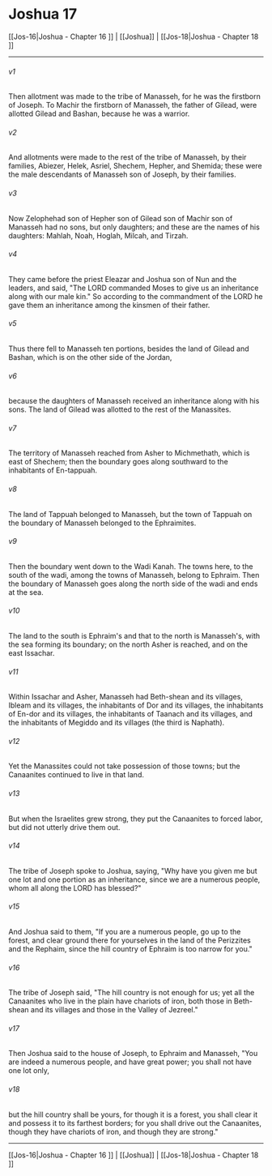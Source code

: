 # Joshua 17

[[Jos-16|Joshua - Chapter 16 ]] | [[Joshua]] | [[Jos-18|Joshua - Chapter 18 ]]
***

###### v1
Then allotment was made to the tribe of Manasseh, for he was the firstborn of Joseph. To Machir the firstborn of Manasseh, the father of Gilead, were allotted Gilead and Bashan, because he was a warrior.
###### v2
And allotments were made to the rest of the tribe of Manasseh, by their families, Abiezer, Helek, Asriel, Shechem, Hepher, and Shemida; these were the male descendants of Manasseh son of Joseph, by their families.
###### v3
Now Zelophehad son of Hepher son of Gilead son of Machir son of Manasseh had no sons, but only daughters; and these are the names of his daughters: Mahlah, Noah, Hoglah, Milcah, and Tirzah.
###### v4
They came before the priest Eleazar and Joshua son of Nun and the leaders, and said, "The LORD commanded Moses to give us an inheritance along with our male kin." So according to the commandment of the LORD he gave them an inheritance among the kinsmen of their father.
###### v5
Thus there fell to Manasseh ten portions, besides the land of Gilead and Bashan, which is on the other side of the Jordan,
###### v6
because the daughters of Manasseh received an inheritance along with his sons. The land of Gilead was allotted to the rest of the Manassites.
###### v7
The territory of Manasseh reached from Asher to Michmethath, which is east of Shechem; then the boundary goes along southward to the inhabitants of En-tappuah.
###### v8
The land of Tappuah belonged to Manasseh, but the town of Tappuah on the boundary of Manasseh belonged to the Ephraimites.
###### v9
Then the boundary went down to the Wadi Kanah. The towns here, to the south of the wadi, among the towns of Manasseh, belong to Ephraim. Then the boundary of Manasseh goes along the north side of the wadi and ends at the sea.
###### v10
The land to the south is Ephraim's and that to the north is Manasseh's, with the sea forming its boundary; on the north Asher is reached, and on the east Issachar.
###### v11
Within Issachar and Asher, Manasseh had Beth-shean and its villages, Ibleam and its villages, the inhabitants of Dor and its villages, the inhabitants of En-dor and its villages, the inhabitants of Taanach and its villages, and the inhabitants of Megiddo and its villages (the third is Naphath).
###### v12
Yet the Manassites could not take possession of those towns; but the Canaanites continued to live in that land.
###### v13
But when the Israelites grew strong, they put the Canaanites to forced labor, but did not utterly drive them out.
###### v14
The tribe of Joseph spoke to Joshua, saying, "Why have you given me but one lot and one portion as an inheritance, since we are a numerous people, whom all along the LORD has blessed?"
###### v15
And Joshua said to them, "If you are a numerous people, go up to the forest, and clear ground there for yourselves in the land of the Perizzites and the Rephaim, since the hill country of Ephraim is too narrow for you."
###### v16
The tribe of Joseph said, "The hill country is not enough for us; yet all the Canaanites who live in the plain have chariots of iron, both those in Beth-shean and its villages and those in the Valley of Jezreel."
###### v17
Then Joshua said to the house of Joseph, to Ephraim and Manasseh, "You are indeed a numerous people, and have great power; you shall not have one lot only,
###### v18
but the hill country shall be yours, for though it is a forest, you shall clear it and possess it to its farthest borders; for you shall drive out the Canaanites, though they have chariots of iron, and though they are strong."

***

[[Jos-16|Joshua - Chapter 16 ]] | [[Joshua]] | [[Jos-18|Joshua - Chapter 18 ]]
